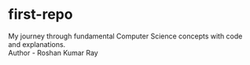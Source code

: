 # first-repo
My journey through fundamental Computer Science concepts with code and explanations.
<br>
Author - Roshan Kumar Ray
